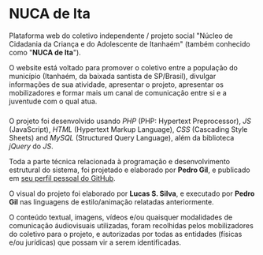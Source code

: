 # NUCA de Ita

Plataforma web do coletivo independente / projeto social "Núcleo de Cidadania da Criança e do Adolescente de Itanhaém" (também conhecido como "**NUCA de Ita**").

O website está voltado para promover o coletivo entre a população do município (Itanhaém, da baixada santista de SP/Brasil), divulgar informações de sua atividade, apresentar o projeto, apresentar os mobilizadores e formar mais um canal de comunicação entre si e a juventude com o qual atua.

###

O projeto foi desenvolvido usando *PHP* (PHP: Hypertext Preprocessor), *JS* (JavaScript), *HTML* (Hypertext Markup Language), *CSS* (Cascading Style Sheets) and *MySQL* (Structured Query Language), além da biblioteca *jQuery* do *JS*.

Toda a parte técnica relacionada à programação e desenvolvimento estrutural do sistema, foi projetado e elaborado por **Pedro Gil**, e publicado em [seu perfil pessoal do GitHub](https://github.com/pedroaggil).

O visual do projeto foi elaborado por **Lucas S. Silva**, e executado por **Pedro Gil** nas linguagens de estilo/animação relatadas anteriormente.

O conteúdo textual, imagens, vídeos e/ou quaisquer modalidades de comunicação áudiovisuais utilizadas, foram recolhidas pelos mobilizadores do coletivo para o projeto, e autorizadas por todas as entidades (físicas e/ou jurídicas) que possam vir a serem identificadas.
